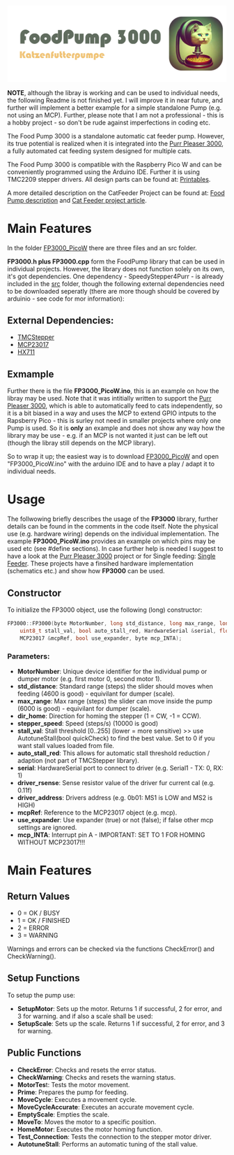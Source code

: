 ![Foodpump3000](img/FP3000_logo.jpg)

**NOTE**, although the libray is working and can be used to individual needs, the following Readme is not finished yet. I will improve it in near future, and further will implement a better example for a simple standalone Pump (e.g. not using an MCP).
Further, please note that I am not a professional - this is a hobby project - so don't be rude against imperfections in coding etc.

The Food Pump 3000 is a standalone automatic cat feeder pump.
However, its true potential is realized when it is integrated into the [Purr Pleaser 3000](https://github.com/Poing3000/PurrPleaser3000), a fully automated cat feeding system designed for multiple cats.

The Food Pump 3000 is compatible with the Raspberry Pico W and can be conveniently programmed using the Arduino IDE. Further it is using TMC2209 stepper drivers.
All design parts can be found at: [Printables](https://www.printables.com/model/1144252-food-pump-3000-cat-food-pump).

A more detailed description on the CatFeeder Project can be found at: [Food Pump description](https://www.climbing-engineer.com/automatic-single-cat-feeder-2.html) and [Cat Feeder project article](https://www.climbing-engineer.com/automatic-cat-feeder.html).

# Main Features
In the folder [FP3000_PicoW](FP3000_PicoW) there are three files and an src folder.

**FP3000.h plus FP3000.cpp** form the FoodPump library that can be used in individual projects. However, the library does not function solely on its own, it's got dependencies.
One dependency - SpeedyStepper4Purr - is already included in the [src](FP3000_PicoW/src) folder, though the following external dependencies need to be downloaded seperatly (there are more though should be covered by arduinio - see code for mor information):

## External Dependencies:
  - [TMCStepper](https://github.com/teemuatlut/TMCStepper)
  - [MCP23017](https://github.com/wollewald/MCP23017_WE/tree/master)
  - [HX711](https://github.com/RobTillaart/HX711)

## Exmample
Further there is the file **FP3000_PicoW.ino**, this is an example on how the libray may be used. Note that it was intitially written to support the [Purr Pleaser 3000](https://github.com/Poing3000/PurrPleaser3000), which is able to automatically feed to cats independently, so it is a bit biased in a way and uses the MCP to extend GPIO intputs to the Rapsberry Pico - this is surley not need in smaller projects where only one Pump is used. So it is **only** an example and does not show any way how the library may be use - e.g. if an MCP is not wanted it just can be left out (though the libray still depends on the MCP library).

So to wrap it up; the easiest way is to download [FP3000_PicoW](FP3000_PicoW) and open "FP3000_PicoW.ino" with the arduino IDE and to have a play / adapt it to individual needs.

# Usage
The follwowing briefly describes the usage of the **FP3000** library, further details can be found in the comments in the code itself.
Note the physical use (e.g. hardware wiring) depends on the individual implementation. The example **FP3000_PicoW.ino** provides an example on which pins may be used etc (see #define sections). In case further help is needed I suggest to have a look at the [Purr Pleaser 3000](https://github.com/Poing3000/PurrPleaser3000) project or for Single feeding: [Single Feeder](https://www.climbing-engineer.com/automatic-single-cat-feeder-2.html). These projects have a finsihed hardware implementation (schematics etc.) and show how **FP3000** can be used.

## Constructor
To initialize the FP3000 object, use the following (long) constructor:
```c++
FP3000::FP3000(byte MotorNumber, long std_distance, long max_range, long dir_home, float stepper_speed,
    uint8_t stall_val, bool auto_stall_red, HardwareSerial &serial, float driver_rsense, uint8_t driver_address,
    MCP23017 &mcpRef, bool use_expander, byte mcp_INTA);
```
### Parameters:
- **MotorNumber**: Unique device identifier for the individual pump or dumper motor (e.g. first motor 0, second motor 1).
- **std_distance**: Standard range (steps) the slider should moves when feeding (4600 is good) - equivilant for dumper (scale).
- **max_range**: Max range (steps) the slider can move inside the pump (6000 is good) - equivilant for dumper (scale).
- **dir_home**: Direction for homing the stepper (1 = CW, -1 = CCW).
- **stepper_speed**: Speed (steps/s) (10000 is good)
- **stall_val**: Stall threshold [0..255] (lower = more sensitive) >> use AutotuneStall(bool quickCheck) to find the best value. Set to 0 if you want stall values loaded from file.
- **auto_stall_red**: This allows for automatic stall threshold reduction / adaption (not part of TMCStepper library).
- **serial**: HardwareSerial port to connect to driver (e.g. Serial1 - TX: 0, RX: 1)
- **driver_rsense**: Sense resistor value of the driver fur current cal (e.g. 0.11f)
- **driver_address**: Drivers address (e.g. 0b01: MS1 is LOW and MS2 is HIGH)
- **mcpRef**: Reference to the MCP23017 object (e.g. mcp).
- **use_expander**: Use expander (true) or not (false); if false other mcp settings are ignored.
- **mcp_INTA**: Interrupt pin A - IMPORTANT: SET TO 1 FOR HOMING WITHOUT MCP23017!!!

# Main Features
## Return Values
- 0 = OK / BUSY
- 1 = OK / FINISHED
- 2 = ERROR
- 3 = WARNING

Warnings and errors can be checked via the functions CheckError() and CheckWarning().

## Setup Functions
To setup the pump use:
- **SetupMotor**: Sets up the motor. Returns 1 if successful, 2 for error, and 3 for warning.
and if also a scale shall be used:
- **SetupScale**: Sets up the scale. Returns 1 if successful, 2 for error, and 3 for warning.

## Public Functions
- **CheckError**: Checks and resets the error status.
- **CheckWarning**: Checks and resets the warning status.
- **MotorTes**t: Tests the motor movement.
- **Prime**: Prepares the pump for feeding.
- **MoveCycle**: Executes a movement cycle.
- **MoveCycleAccurate**: Executes an accurate movement cycle.
- **EmptyScale**: Empties the scale.
- **MoveTo**: Moves the motor to a specific position.
- **HomeMotor**: Executes the motor homing function.
- **Test_Connection**: Tests the connection to the stepper motor driver.
- **AutotuneStall**: Performs an automatic tuning of the stall value.
